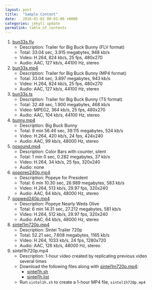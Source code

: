 ```yaml
---
layout: post
title:  "Sample Content"
date:   2016-01-01 00:01:00 +0000
categories: jekyll update
permalink: table_of_contents
---
```


1. [bun33s.flv]({{site.url}}{{site.baseurl}}/assets/bun33s.flv)
   - Description: Trailer for Big Buck Bunny (FLV format)
   - Total: 33.04 sec, 3.915 megabytes, 948 kb/s
   - Video: H.264, 824 kb/s, 25 fps, 480x270
   - Audio: AAC, 127 kb/s, 44100 Hz, stereo
1. [bun33s.mp4]({{site.url}}{{site.baseurl}}/assets/bun33s.mp4)
   - Description: Trailer for Big Buck Bunny (MP4 format)
   - Total: 33.04 sec, 3.897 megabytes, 943 kb/s
   - Video: H.264, 824 kb/s, 25 fps, 480x270
   - Audio: AAC, 127 kb/s, 44100 Hz, stereo
1. [bun33s.ts]({{site.url}}{{site.baseurl}}/assets/bun33s.ts)
   - Description: Trailer for Big Buck Bunny (TS format)
   - Total: 32.48 sec, 1.900 megabytes, 468 kb/s
   - Video: MPEG2, 364 kb/s, 25 fps, 480x270
   - Audio: AAC, 104 kb/s, 44100 Hz, stereo
1. [bunny.mp4]({{site.url}}{{site.baseurl}}/assets/bunny.mp4)
   - Description: Big Buck Bunny
   - Total: 9 min 56.46 sec, 39.115 megabytes, 524 kb/s
   - Video: H.264, 420 kb/s, 24 fps, 424x240
   - Audio: AAC, 99 kb/s, 48000 Hz, stereo
1. [nosound.mp4]({{site.url}}{{site.baseurl}}/assets/nosound.mp4)
   - Description: Color Bars with counter, silent
   - Total: 1 min 0 sec, 0.282 megabytes, 37 kb/s
   - Video: H.264, 34 kb/s, 25 fps, 320x240
   - Audio: none
1. [poppres240p.mp4]({{site.url}}{{site.baseurl}}/assets/poppres240p.mp4)
   - Description: Popeye for President
   - Total: 6 min 10.30 sec, 26.989 megabytes, 583 kb/s
   - Video: H.264, 513 kb/s, 29.97 fps, 320x240
   - Audio: AAC, 64 kb/s, 48000 Hz, stereo
1. [popwed240p.mp4]({{site.url}}{{site.baseurl}}/assets/popwed240p.mp4)
   - Description: Popeye Nearly Weds Olive
   - Total: 6 min 14.31 sec, 27.212 megabytes, 581 kb/s
   - Video: H.264, 512 kb/s, 29.97 fps, 320x240
   - Audio: AAC, 64 kb/s, 48000 Hz, stereo
1. [sintel1m720p.mp4]({{site.url}}{{site.baseurl}}/assets/sintel1m720p.mp4)
   - Description: Sintel Trailer 720p
   - Total: 52.21 sec, 7.608 megabytes, 1165 kb/s
   - Video: H.264, 1033 kb/s, 24 fps, 1280x720
   - Audio: AAC, 126 kb/s, 48000 Hz, stereo
1. sintel1h720p.mp4
   - Description: 1-hour video created by replicating previous video several times
   - Download the following files along with [sintel1m720p.mp4]({{site.url}}{{site.baseurl}}/assets/sintel1m720p.mp4):
     - [sintel1h.sh]({{site.url}}{{site.baseurl}}/assets/sintel1h.sh)
     - [sintel1h.list]({{site.url}}{{site.baseurl}}/assets/sintel1h.list)
   - Run `sintel1h.sh` to create a 1-hour MP4 file, `sintel1h720p.mp4`


